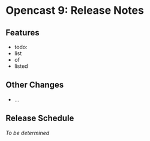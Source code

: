 Opencast 9: Release Notes
=========================

Features
--------

- todo:
- list
- of
- listed


Other Changes
-------------

- …


Release Schedule
----------------

*To be determined*

